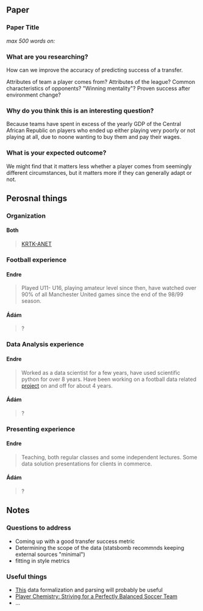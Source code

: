 
## Paper

### Paper Title

*max 500 words on:*

### What are you researching?

How can we improve the accuracy of predicting success of a transfer.

Attributes of team a player comes from? Attributes of the league? Common characteristics of opponents? "Winning mentality"? Proven success after environment change?

### Why do you think this is an interesting question?

Because teams have spent in excess of the yearly GDP of the Central African Republic on players who ended up either playing very poorly or not playing at all, due to noone wanting to buy them and pay their wages.

### What is your expected outcome?

We might find that it matters less whether a player comes from seemingly different circumstances, but it matters more if they can generally adapt or not.


## Perosnal things

### Organization

#### Both
> [KRTK-ANET](https://anet.krtk.mta.hu/)

### Football experience

#### Endre

> Played U11- U16, playing amateur level since then, have watched over 90% of all Manchester United games since the end of the 98/99 season.

#### Ádám

> ? 

### Data Analysis experience

#### Endre

> Worked as a data scientist for a few years, have used scientific python for over 8 years. Have been working on a football data related [project](https://endremborza.github.io/football-data-research/) on and off for about 4 years.

#### Ádám

> ?

### Presenting experience

#### Endre

> Teaching, both regular classes and some independent lectures. Some data solution presentations for clients in commerce.

#### Ádám

> ?


## Notes

### Questions to address

- Coming up with a good transfer success metric
- Determining the scope of the data (statsbomb recommnds keeping external sources "minimal")
- fitting in style metrics

### Useful things
- [This](https://github.com/ML-KULeuven/socceraction/) data formalization and parsing will probably be useful
- [Player Chemistry: Striving for a Perfectly Balanced Soccer Team](https://arxiv.org/abs/2003.01712)
- ...

